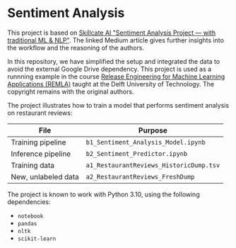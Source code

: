 # Sentiment Analysis

This project is based on [Skillcate AI "Sentiment Analysis Project — with traditional ML & NLP"](https://medium.com/@skillcate/sentiment-analysis-project-with-traditional-ml-nlp-349185bf98dd). The linked Medium article gives further insights into the workflow and the reasoning of the authors.

In this repository, we have simplified the setup and integrated the data to avoid the external Google Drive dependency. This project is used as a runnning example in the course [Release Engineering for Machine Learning Applications (REMLA)](https://studyguide.tudelft.nl/a101_displayCourse.do?course_id=68893) taught at the Delft University of Technology. The copyright remains with the original authors.

The project illustrates how to train a model that performs sentiment analysis on restaurant reviews:

| File | Purpose |
| --- | --- |
| Training pipeline | `b1_Sentiment_Analysis_Model.ipynb` |
| Inference pipeline | `b2_Sentiment_Predictor.ipynb` |
| Training data | `a1_RestaurantReviews_HistoricDump.tsv` |
| New, unlabeled data | `a2_RestaurantReviews_FreshDump` |

The project is known to work with Python 3.10, using the following dependencies:

- `notebook`
- `pandas`
- `nltk`
- `scikit-learn`

